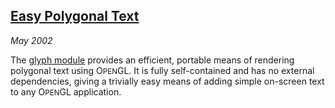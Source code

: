 ## [Easy Polygonal Text][glyph]

*May 2002*

The [glyph module][glyph] provides an efficient, portable means of rendering polygonal text using O<small>PEN</small>GL. It is fully self-contained and has no external dependencies, giving a trivially easy means of adding simple on-screen text to any O<small>PEN</small>GL application.

[glyph]: glyph/glyph.html
